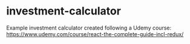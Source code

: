 # investment-calculator
Example investment calculator created following a Udemy course: https://www.udemy.com/course/react-the-complete-guide-incl-redux/
